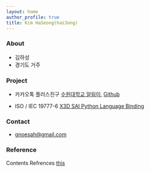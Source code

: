 ```yaml
---
layout: home
author_profile: true
title: Kim HaSeong(has3ong)
---
```


### About

* 김하성
* 경기도 거주


### Project

* 카카오톡 플러스친구 [수원대학교 알림이](https://pf.kakao.com/_pGVQj), [Github](https://github.com/Has3ong/KaKao_Suwon)

* ISO / IEC 19777-6 [X3D SAI Python Language Binding](https://sourceforge.net/p/x3d/code/HEAD/tree/www.web3d.org/x3d/languages/python/X3dPythonViewer/)

### Contact

* gnoesah@gmail.com

### Reference

Contents Refrences [this](/references)
